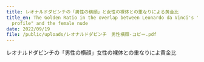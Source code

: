 ```yaml
---
title: レオナルドダビンチの「男性の横顔」と女性の裸体との重なりによる黄金比
title_en: The Golden Ratio in the overlap between Leonardo da Vinci's "male
  profile" and the female nude
date: 2022/09/19
file: /public/uploads/レオナルドダビンチ　男性横顔-コピー.pdf
---
```

レオナルドダビンチの「男性の横顔」女性の裸体との重なりによ黄金比
